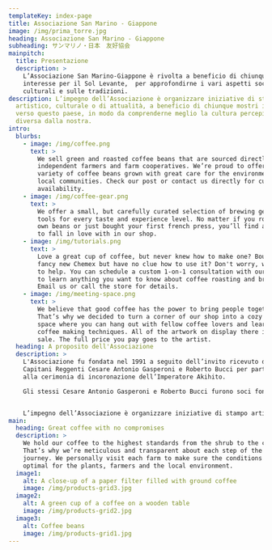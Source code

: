 ```yaml
---
templateKey: index-page
title: Associazione San Marino - Giappone
image: /img/prima_torre.jpg
heading: Associazione San Marino - Giappone
subheading: サンマリノ・日本　友好協会
mainpitch:
  title: Presentazione
  description: >
    L’Associazione San Marino-Giappone è rivolta a beneficio di chiunque mostri
    interesse per il Sol Levante,  per approfondirne i vari aspetti sociali,
    culturali e sulle tradizioni.
description: L’impegno dell’Associazione è organizzare iniziative di stampo
  artistico, culturale o di attualità, a beneficio di chiunque mostri interesse
  verso questo paese, in modo da comprenderne meglio la cultura percepita così
  diversa dalla nostra.
intro:
  blurbs:
    - image: /img/coffee.png
      text: >
        We sell green and roasted coffee beans that are sourced directly from
        independent farmers and farm cooperatives. We’re proud to offer a
        variety of coffee beans grown with great care for the environment and
        local communities. Check our post or contact us directly for current
        availability.
    - image: /img/coffee-gear.png
      text: >
        We offer a small, but carefully curated selection of brewing gear and
        tools for every taste and experience level. No matter if you roast your
        own beans or just bought your first french press, you’ll find a gadget
        to fall in love with in our shop.
    - image: /img/tutorials.png
      text: >
        Love a great cup of coffee, but never knew how to make one? Bought a
        fancy new Chemex but have no clue how to use it? Don't worry, we’re here
        to help. You can schedule a custom 1-on-1 consultation with our baristas
        to learn anything you want to know about coffee roasting and brewing.
        Email us or call the store for details.
    - image: /img/meeting-space.png
      text: >
        We believe that good coffee has the power to bring people together.
        That’s why we decided to turn a corner of our shop into a cozy meeting
        space where you can hang out with fellow coffee lovers and learn about
        coffee making techniques. All of the artwork on display there is for
        sale. The full price you pay goes to the artist.
  heading: A proposito dell'Associazione
  description: >
    L'Associazione fu fondata nel 1991 a seguito dell’invito ricevuto dai
    Capitani Reggenti Cesare Antonio Gasperoni e Roberto Bucci per partecipare
    alla cerimonia di incoronazione dell’Imperatore Akihito.

    Gli stessi Cesare Antonio Gasperoni e Roberto Bucci furono soci fondatori dell’Associazione.


    L’impegno dell’Associazione è organizzare iniziative di stampo artistico, culturale o di attualità, a beneficio di chiunque mostri interesse verso questo paese, in modo da comprenderne meglio la cultura percepita così diversa dalla nostra.
main:
  heading: Great coffee with no compromises
  description: >
    We hold our coffee to the highest standards from the shrub to the cup.
    That’s why we’re meticulous and transparent about each step of the coffee’s
    journey. We personally visit each farm to make sure the conditions are
    optimal for the plants, farmers and the local environment.
  image1:
    alt: A close-up of a paper filter filled with ground coffee
    image: /img/products-grid3.jpg
  image2:
    alt: A green cup of a coffee on a wooden table
    image: /img/products-grid2.jpg
  image3:
    alt: Coffee beans
    image: /img/products-grid1.jpg
---
```

